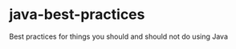 java-best-practices
===================

Best practices for things you should and should not do using Java
